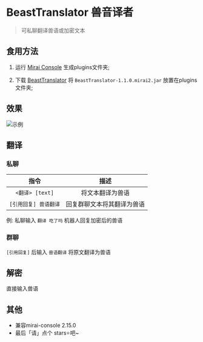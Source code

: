 # BeastTranslator 兽音译者

> 可私聊翻译兽语或加密文本

## 食用方法

1. 运行 [Mirai Console](https://github.com/mamoe/mirai) 生成plugins文件夹;

2. 下载 [BeastTranslator](https://github.com/MskTmi/BeastTranslator/releases) 将 `BeastTranslator-1.1.0.mirai2.jar`
   放置在plugins文件夹;

## 效果

![示例](https://github.com/MskTmi/BeastTranslator/assets/87525977/e9308616-f364-4f7f-8803-9429c86dbd12)

## 翻译

### 私聊

|      指令       |      描述       |
|:-------------:|:-------------:|
| `<翻译> [text]` |   将文本翻译为兽语    |
| `[引用回复] 兽语翻译` | 回复群聊文本将其翻译为兽语 |

例: 私聊输入 `翻译 吃了吗` 机器人回复加密后的兽语

### 群聊

`[引用回复]` 后输入 `兽语翻译` 将原文翻译为兽语

## 解密

直接输入兽语

## 其他

- 兼容mirai-console 2.15.0
- 最后「请」点个 stars⭐吧~
